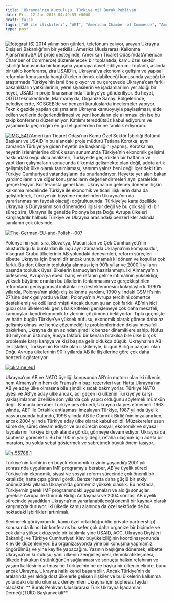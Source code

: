 ```yaml
---
title: 'Ukrayna’nın Kurtuluşu, Türkiye mi? Burak Pehlivan'
date: Fri, 12 Jun 2015 04:49:55 +0000
draft: false
tags: ["AB ile ilişkileri", "AET", "American Chamber of Commerce", "Amerika Uluslararası Kalkınma Ajansıı", "Amerikan Ticaret Odası", "imf", "kamu özel ortaklığı", "Kurtuluşu", "mi", "NATO üyeliği", "public private partnership", "Tetiana Korotka", "Türkiye", "Ukrayna", "Ukrayna’nın", "USAİD", "üyelik süreci", "Visegrad Grubu"]
type: post
---
```


[![fotograf (6)](http://burakpehlivan.org/wp-content/uploads/2015/06/fotograf-6.jpg)](http://burakpehlivan.org/wp-content/uploads/2015/06/fotograf-6.jpg)
2014 yılının son günleri, telefonum çalıyor, arayan Ukrayna Dışişleri Bakanlığı’nın bir yetkilisi. Amerika Uluslararası Kalkınma Ajansı’nın(USAİD) proje desteğinde, Amerikan Ticaret Odası’nda(American Chamber of Commerce) düzenlenecek bir toplantıda, kamu özel sektör işbirliği konusunda bir konuşma yapmaya davet ediliyorum. Toplantı, aslında bir takip konferansı, zira USAID’in, Ukrayna’ya ekonomik gelişim ve yapısal reformlar konusunda hangi ülkelerin örnek olabileceği konusunda yaptığı bir araştırmada Türkiye’nin ismi öne çıkıyor ve bu çerçevede Ukrayna’dan farklı bakanlıkların yetkililerinin, yerel siyasilerin ve işadamlarının yer aldığı bir heyet, USAID’in proje finansmanında Türkiye’ye gönderiliyor. Bu heyet, ODTÜ teknokentinde, Marmaray’da, Organize Sanayi Bölgelerinde, belediyelerde, KOSGEB’de ve benzeri kuruluşlarda incelemeler yapıyor. Teknik gezide yapılan çalışmaların Ukrayna kamuoyuyla paylaşılması, elde edilen verilerin değerlendirilmesi ve yeni konuların ele alınması için ise bu takip konferansı düzenleniyor. Katılımı tereddütsüz kabul ediyorum ve yaşamımda geçirdiğim en güzel günlerden birine tanıklık ediyorum.

[![IMG_5417](http://burakpehlivan.org/wp-content/uploads/2015/06/IMG_5417.jpg)](http://burakpehlivan.org/wp-content/uploads/2015/06/IMG_5417.jpg)Amerikan Ticaret Odası’nın Kamu Özel Sektör İşbirliği Bölümü Başkanı ve USAID’in bu alandaki proje müdürü Tetiana Korotka, aynı zamanda Türkiye’ye giden heyetin de başkanlığını yapmış. Korotka’nın, heyetin izlenimlerine dönük uzun sunumunda Türkiye’nin ekonomik gelişimi hakkındaki övgü dolu analizleri, Türkiye’de geçirdikleri bir haftanın ve yaptıkları çalışmaların sonucunda ülkemizi gelişmekte olan değil, adeta artık gelişmiş bir ülke olarak tanımlaması, sanırım yalnız beni değil içerideki tüm Türkiye Cumhuriyeti vatandaşlarını da onurlandırıyor. Heyette yer alan bakan yardımcılarının ve diğer konuşmacıların değerlendirmeleri aynı paralelde gerçekleşiyor. Konferansta genel kanı, Ukrayna’nın gelecek döneme ilişkin kalkınma modelinde Türkiye ile ekonomik ve ticari ilişkilerin daha da geliştirilerek, Türkiye’nin büyüme modelinden Ukrayna’nın da yararlanmasının faydalı olacağı doğrultusunda. Türkiye’ye karşı özellikle Ukrayna İş Dünyasının son dönemdeki ilgisi sır değil ve bu çok sağlıklı bir süreç zira, Ukrayna ile genelde Polonya başta Doğu Avrupa ülkeleri karşılaştırılır halbuki Türkiye ve Ukrayna arasındaki benzerlikler aslında sanılanın çok ötesinde.

[![The-German-EU-and-Polish--007](http://burakpehlivan.org/wp-content/uploads/2015/06/The-German-EU-and-Polish-007.jpg)](http://burakpehlivan.org/wp-content/uploads/2015/06/The-German-EU-and-Polish-007.jpg)

Polonya’nın yanı sıra, Slovakya, Macaristan ve Çek Cumhuriyeti’nin oluşturduğu ki bunlardan ilk üçü aynı zamanda Ukrayna’nın komşusudur, Visegrad Grubu ülkelerinin AB yolundaki deneyimleri, reform süreçleri elbette Ukrayna için önemlidir ancak unutulmamalı ki dönem ve koşullar çok farklı. Bu dört ülkenin topluluğa alınması için 90’lı yıllar ve 2000’li yılların başında topluluk üyesi ülkelerin kamuoyları hazırlanmıştı. İki Almanya’nın birleşmesi, Avrupa’ya ebedi barış ve refahın gelme ihtimalinin yüksekliği, yüksek büyüme oranları bu ülkelerin fonlanmasını ve gerçekleştirilen reformların geniş parasal imkânlar ile desteklenmesini kolaylaştırdı. 1990’lı yıllarda, Polonya’nın aldığı dış kalkınma yardımı, 1990 yılındaki GSMH’sinin 27’sine denk geliyordu ve Batı, Polonya’nın Avrupa tercihini cömertçe desteklemiş ve ödüllendirmişti Ancak durum şu an çok farklı. AB’nin itici gücü olan ülkelerdeki geniş halk kitleleri genişlemeye çok daha mesafeli, kamuoyları kendi ekonomik krizlerinin çözümünü bekliyorlar. Tıpkı geçmişte ve hatta bugün Türkiye’ye yüksek nüfusu, ekonomik olarak görece daha az gelişmiş olması ve henüz çözemediği iç problemlerinden dolayı mesafeli bakılırken, Ukrayna da en azından şimdilik benzer dinamiklere sahip. Nüfus 40 milyonun üstünde, Rusya faktörü bir kenara bırakılsa bile ülke birçok problemle karşı karşıya ve kişi başına gelir oldukça düşük. Ukrayna’nın AB ile ilişkileri, Türkiye’nin Birlikle olan ilişkileriyle, bugün Birliğin parçası olan Doğu Avrupa ülkelerinin 90’lı yıllarda AB ile ilişkilerine göre çok daha benzerlik gösteriyor.

[![ukraine_eu1](http://burakpehlivan.org/wp-content/uploads/2015/06/ukraine_eu1.jpg)](http://burakpehlivan.org/wp-content/uploads/2015/06/ukraine_eu1.jpg)

Ukrayna’nın AB ve NATO üyeliği konusunda AB’nin motoru olan iki ülkenin, hem Almanya’nın hem de Fransa’nın bazı rezervleri var. Hatta Ukrayna’nın AB’ye aday ülke olmasına bile şimdilik sıcak bakmıyorlar. Türkiye NATO üyesi ve AB’ye aday ülke ancak, adı geçen iki ülkenin Türkiye’ye karşı yaklaşımlarının özellikle son yıllarda çok yapıcı olduğunu söylemek mümkün değil. Bununla beraber Türkiye pes etmedi, Ukrayna da pes etmemeli. 1963 yılında, AET ile Ortaklık antlaşması imzalayan Türkiye, 1987 yılında üyelik başvurusunda bulundu, 1996 yılında AB ile Gümrük Birliği’nin imzalanırken, ancak 2004 yılında Türkiye aday ülke olarak kabul edildi. Müzakereler uzun sürse de, süreç devam ediyor ve bu sürecin sosyal, ekonomik ve siyasal faydalarını Türkiye birçok alanda gördü, görmeye devam ediyor, Ukrayna da şüphesiz görecektir. Bu bir 100 m yarışı değil, refaha ulaşmak için adeta bir maraton, bu yolda sebat göstermek ve sabretmek büyük önem taşıyor.

[![n_55788_1](http://burakpehlivan.org/wp-content/uploads/2015/06/n_55788_1.jpg)](http://burakpehlivan.org/wp-content/uploads/2015/06/n_55788_1.jpg)

Türkiye’nin tarihinin en büyük ekonomik krizinin yaşandığı 2001 yılı sonrasında uygulanan IMF programıyla beraber, AB’ye üyelik süreci Türkiye’nin ekonomik, siyasi ve sosyal reform sürecinde çok önemli bir katalizör, hatta çıpa görevi gördü. Benzer hatta daha güçlü bir etkiyi önümüzdeki yıllarda Ukrayna’da görmemiz yüksek olasılık. Bu noktada, Türkiye’nin gerek IMF programındaki uygulamaları ve aldığı sonuçlar, gerekse Avrupa ile Gümrük Birliği Antlaşması ve 2004 sonrası AB üyelik sürecinde yaşadıkları Ukrayna’nın yararlanabileceği önemli bir kaynak olarak karşımızda duruyor. İki ülkede kamu alanında da özel sektörde de bu noktadaki işbirlikleri artırılmalı.

Sevinerek görüyorum ki, kamu özel ortaklığı(public private partnership) konusunda ikinci bir konferans bu sefer çok daha organize bir biçimde ve çok daha yüksek düzeyde bir katılımla yine USAID, ACC, Ukrayna Dışişleri Bakanlığı ve Türkiye Cumhuriyeti Kiev büyükelçiliğinin koordinasyonunda Kiev’de düzenleniyor. Bu organizasyonda yine bir konuşma yapmamız öngörülmüş ve yine keyifle yapacağım. Yazının başlığına dönersek, elbette Ukrayna’nın kurtuluşu; yani ülkenin zenginleşmesi, demokratikleşmesi, ülkede hukukun üstünlüğünün sağlanması ve sonuçta halkın refahının ve yaşam kalitesinin artması ne Türkiye’nin ne de başka bir ülkenin elinde, bunu ancak Ukrayna, Ukrayna halkı kendi başarabilir. Ancak Türkiye’nin de aralarında yer aldığı dost ülkelerle gelişen ilişkiler ve bu ülkelerin kalkınma yolundaki olumlu olumsuz deneyimleri Ukrayna için şüphesiz faydalı olacaktır.
**
Burak Pehlivan
Uluslararası Türk Ukrayna İşadamları Derneği(TUİD)
Başkanvekili**